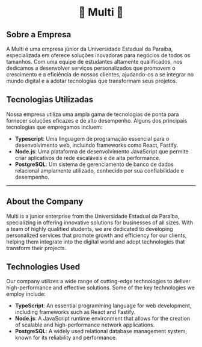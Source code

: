 <h1 align="center">
  <strong>🚀 Multi 💫</strong>
</h1> 

## Sobre a Empresa

A Multi é uma empresa júnior da Universidade Estadual da Paraíba, especializada em oferece soluções inovadoras para negócios de todos os tamanhos. Com uma equipe de estudantes altamente qualificados, nos dedicamos a desenvolver serviços personalizados que promovem o crescimento e a eficiência de nossos clientes, ajudando-os a se integrar no mundo digital e a adotar tecnologias que transformam seus projetos.

## Tecnologias Utilizadas

Nossa empresa utiliza uma ampla gama de tecnologias de ponta para fornecer soluções eficazes e de alto desempenho. Alguns dos principais tecnologias que empregamos incluem:

- **Typescript**: Uma linguagem de programação essencial para o desenvolvimento web, incluindo frameworks como React, Fastify.
- **Node.js**: Uma plataforma de desenvolvimento JavaScript que permite criar aplicativos de rede escaláveis e de alta performance.
- **PostgreSQL**: Um sistema de gerenciamento de banco de dados relacional amplamente utilizado, conhecido por sua confiabilidade e desempenho.

<hr>

## About the Company

Multi is a junior enterprise from the Universidade Estadual da Paraíba, specializing in offering innovative solutions for businesses of all sizes. With a team of highly qualified students, we are dedicated to developing personalized services that promote growth and efficiency for our clients, helping them integrate into the digital world and adopt technologies that transform their projects.

## Technologies Used

Our company utilizes a wide range of cutting-edge technologies to deliver high-performance and effective solutions. Some of the key technologies we employ include:

- **TypeScript**: An essential programming language for web development, including frameworks such as React and Fastify.
- **Node.js**: A JavaScript runtime environment that allows for the creation of scalable and high-performance network applications.
- **PostgreSQL**: A widely used relational database management system, known for its reliability and performance.

